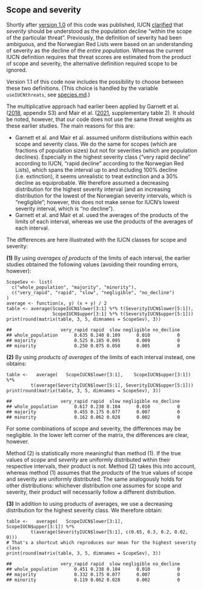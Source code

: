 ## Scope and severity

Shortly after [version 1.0](http://dx.doi.org/10.5281/zenodo.7930001) of
this code was published, IUCN 
[clarified](https://www.iucnredlist.org/resources/threat-classification-scheme)
that *severity* should be understood as the population decline “within
the scope of the particular threat”. Previously, the definition of
severity had been ambiguous, and the Norwegian Red Lists were based on
an understanding of severity as the decline of the *entire population*.
Whereas the current IUCN definition requires that threat scores are
estimated from the product of scope and severity, the alternative
definition required scope to be ignored.

Version 1.1 of this code now includes the possibility to choose between
these two definitions. (This choice is handled by the variable
`useIUCNthreats`, see [species.md](species.md).)

The multiplicative approach had earlier been applied by Garnett et al. 
([2018](http://dx.doi.org/10.1111/cobi.13220), appendix S3) and Mair et
al. ([2021](http://dx.doi.org/10.1038/s41559-021-01432-0), supplementary
table 2). It should be noted, however, that our code does not use the
same threat weights as these earlier studies. The main reasons for this
are:

-   Garnett et al. and Mair et al. assumed uniform distributions within
    each scope and severity class. We do the same for scopes (which are
    fractions of population sizes) but not for severities (which are
    population declines). Especially in the highest severity class
    (“very rapid decline” according to IUCN, “rapid decline” according
    to the Norwegian Red Lists), which spans the interval up to and
    including 100% decline (i.e. extinction), it seems unrealistic to
    treat extinction and a 30% decline as equiprobable. We therefore
    assumed a decreasing distribution for the highest severity interval
    (and an increasing distribution for the lowest of the Norwegian
    severity intervals, which is “negligible”; however, this does not
    make sense for IUCN’s lowest severity interval, which is “no
    decline”).
-   Garnett et al. and Mair et al. used the averages of the products of
    the limits of each interval, whereas we use the products of the
    averages of each interval.

The differences are here illustrated with the IUCN classes for scope and
severity:

**(1)** By using *averages of products* of the limits of each interval,
the earlier studies obtained the following values (avoiding their
rounding errors, however):

    ScopeSev <- list(
      c("whole_population", "majority", "minority"),
      c("very_rapid", "rapid", "slow", "negligible", "no_decline")
    )
    average <- function(x, y) (x + y) / 2
    table <- average(ScopeIUCN$lower[3:1] %*% t(SeverityIUCN$lower[5:1]),
                     ScopeIUCN$upper[3:1] %*% t(SeverityIUCN$upper[5:1]))
    print(round(matrix(table, 3, 5, dimnames = ScopeSev), 3))

    ##                  very_rapid rapid  slow negligible no_decline
    ## whole_population      0.635 0.240 0.109      0.010          0
    ## majority              0.525 0.185 0.095      0.009          0
    ## minority              0.250 0.075 0.050      0.005          0

**(2)** By using *products of averages* of the limits of each interval
instead, one obtains:

    table <-   average(   ScopeIUCN$lower[3:1],    ScopeIUCN$upper[3:1]) %*%
             t(average(SeverityIUCN$lower[5:1], SeverityIUCN$upper[5:1]))
    print(round(matrix(table, 3, 5, dimnames = ScopeSev), 3))

    ##                  very_rapid rapid  slow negligible no_decline
    ## whole_population      0.617 0.238 0.104      0.010          0
    ## majority              0.455 0.175 0.077      0.007          0
    ## minority              0.162 0.062 0.028      0.002          0

For some combinations of scope and severity, the differences may be
negligible. In the lower left corner of the matrix, the differences are
clear, however.

Method (2) is statistically more meaningful than method (1). If the true
values of *scope* and *severity* are uniformly distributed within their
respective intervals, their product is not. Method (2) takes this into
account, whereas method (1) assumes that the *products* of the true
values of scope and severity are uniformly distributed. The same
analogously holds for other distributions: whichever distribution one
assumes for scope and severity, their product will necessarily follow a
different distribution.

**(3)** In addition to using products of averages, we use a decreasing
distribution for the highest severity class. We therefore obtain:

    table <-   average(   ScopeIUCN$lower[3:1],       ScopeIUCN$upper[3:1]) %*%
             t(average(SeverityIUCN$lower[5:1], c(0.65, 0.3, 0.2, 0.02, 0)))
    # That's a shortcut which reproduces our mean for the highest severity class
    print(round(matrix(table, 3, 5, dimnames = ScopeSev), 3))

    ##                  very_rapid rapid  slow negligible no_decline
    ## whole_population      0.451 0.238 0.104      0.010          0
    ## majority              0.332 0.175 0.077      0.007          0
    ## minority              0.119 0.062 0.028      0.002          0
